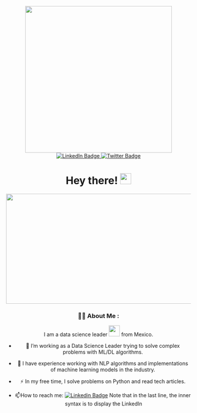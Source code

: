 <div id="header" align="center">
  <img src="https://media.giphy.com/media/WxJLwDBAXDsW1fqZ3v/giphy.gif" width="400"/>
</div>
<div id="badges"  align="center">
  <a href="www.linkedin.com/in/edison-vazquez-gordillo">
    <img src="https://img.shields.io/badge/LinkedIn-blue?style=for-the-badge&logo=linkedin&logoColor=white" alt="LinkedIn Badge"/>
  </a>
  <a href="https://twitter.com/EddsJessie">
    <img src="https://img.shields.io/badge/Twitter-blue?style=for-the-badge&logo=twitter&logoColor=white" alt="Twitter Badge"/>
  </a>
</div>

<div id="counter" align="center">
<img src="https://komarev.com/ghpvc/?username=your-github-username&style=flat-square&color=blue" alt=""/>
</div>

<div id="hi" align="center">
<h1>
  Hey there!
  <img src="https://media.giphy.com/media/hvRJCLFzcasrR4ia7z/giphy.gif" width="30px"/>
</h1>
<div id="counter" align="center">


<div align="center">
  <img src="https://media.giphy.com/media/h408T6Y5GfmXBKW62l/giphy.gif" width="600" height="300"/>
</div>

  
  
### :woman_technologist: About Me :
I am a data science leader <img src="https://media.giphy.com/media/WUlplcMpOCEmTGBtBW/giphy.gif" width="30"> from Mexico. 
- :telescope: I’m working as a Data Science Leader trying to solve complex problems with ML/DL algorithms.

- :seedling: I have experience working with NLP algorithms and implementations of machine learning models in the industry.

- :zap: In my free time, I solve problems on Python and read tech articles.

- :mailbox:How to reach me: [![Linkedin Badge](https://img.shields.io/badge/-kakbar-blue?style=flat&logo=Linkedin&logoColor=white)](www.linkedin.com/in/edison-vazquez-gordillo)
Note that in the last line, the inner ![]() syntax is to display the LinkedIn
  
 
